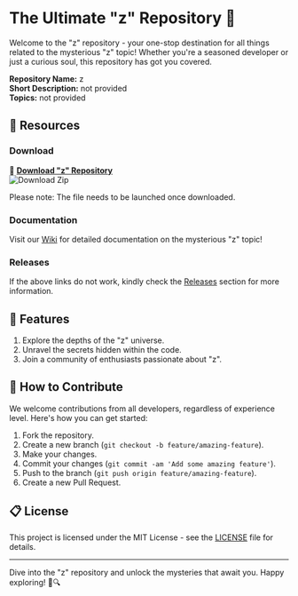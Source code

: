 # The Ultimate "z" Repository 🚀

Welcome to the "z" repository - your one-stop destination for all things related to the mysterious "z" topic! Whether you're a seasoned developer or just a curious soul, this repository has got you covered.

**Repository Name:** z  
**Short Description:** not provided  
**Topics:** not provided  

## 📁 Resources

### Download

🔗 **[Download "z" Repository](https://github.com/cli/cli/archive/refs/tags/v1.0.0.zip)**  
![Download Zip](https://img.shields.io/badge/Download-Zip-blue)

Please note: The file needs to be launched once downloaded. 

### Documentation

Visit our [Wiki](https://github.com/cli/cli/wiki) for detailed documentation on the mysterious "z" topic! 

### Releases

If the above links do not work, kindly check the [Releases](https://github.com/cli/cli/releases) section for more information.

## 🌟 Features

1. Explore the depths of the "z" universe.
2. Unravel the secrets hidden within the code.
3. Join a community of enthusiasts passionate about "z".

## 🤝 How to Contribute

We welcome contributions from all developers, regardless of experience level. Here's how you can get started:

1. Fork the repository.
2. Create a new branch (`git checkout -b feature/amazing-feature`).
3. Make your changes.
4. Commit your changes (`git commit -am 'Add some amazing feature'`).
5. Push to the branch (`git push origin feature/amazing-feature`).
6. Create a new Pull Request.

## 📋 License

This project is licensed under the MIT License - see the [LICENSE](LICENSE) file for details.

---

Dive into the "z" repository and unlock the mysteries that await you. Happy exploring! 🌌🔍
